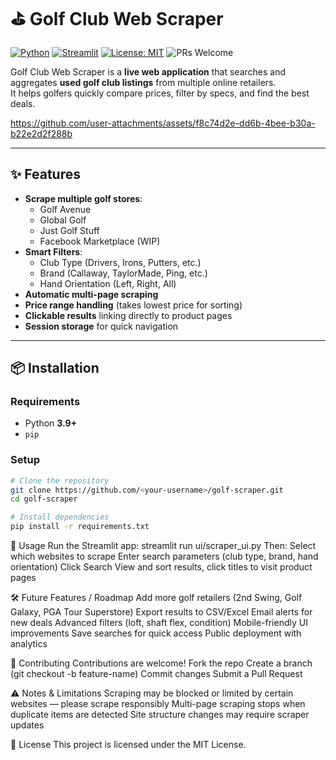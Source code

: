 # ⛳ Golf Club Web Scraper

[![Python](https://img.shields.io/badge/Python-3.9%2B-blue.svg)](https://www.python.org/)
[![Streamlit](https://img.shields.io/badge/Streamlit-App-red.svg)](https://streamlit.io/)
[![License: MIT](https://img.shields.io/badge/License-MIT-green.svg)](LICENSE)
![PRs Welcome](https://img.shields.io/badge/PRs-welcome-brightgreen.svg)

Golf Club Web Scraper is a **live web application** that searches and aggregates **used golf club listings** from multiple online retailers.  
It helps golfers quickly compare prices, filter by specs, and find the best deals.

https://github.com/user-attachments/assets/f8c74d2e-dd6b-4bee-b30a-b22e2d2f288b

---

## ✨ Features
- **Scrape multiple golf stores**:
  - Golf Avenue
  - Global Golf
  - Just Golf Stuff
  - Facebook Marketplace (WIP)
- **Smart Filters**:
  - Club Type (Drivers, Irons, Putters, etc.)
  - Brand (Callaway, TaylorMade, Ping, etc.)
  - Hand Orientation (Left, Right, All)
- **Automatic multi-page scraping**
- **Price range handling** (takes lowest price for sorting)
- **Clickable results** linking directly to product pages
- **Session storage** for quick navigation

---

## 📦 Installation

### Requirements
- Python **3.9+**
- `pip`

### Setup
```bash
# Clone the repository
git clone https://github.com/<your-username>/golf-scraper.git
cd golf-scraper

# Install dependencies
pip install -r requirements.txt
```


🚀 Usage
Run the Streamlit app:
streamlit run ui/scraper_ui.py
Then:
Select which websites to scrape
Enter search parameters (club type, brand, hand orientation)
Click Search
View and sort results, click titles to visit product pages

🛠 Future Features / Roadmap
 Add more golf retailers (2nd Swing, Golf Galaxy, PGA Tour Superstore)
 Export results to CSV/Excel
 Email alerts for new deals
 Advanced filters (loft, shaft flex, condition)
 Mobile-friendly UI improvements
 Save searches for quick access
 Public deployment with analytics

🤝 Contributing
Contributions are welcome!
Fork the repo
Create a branch (git checkout -b feature-name)
Commit changes
Submit a Pull Request

⚠️ Notes & Limitations
Scraping may be blocked or limited by certain websites — please scrape responsibly
Multi-page scraping stops when duplicate items are detected
Site structure changes may require scraper updates

📜 License
This project is licensed under the MIT License.





